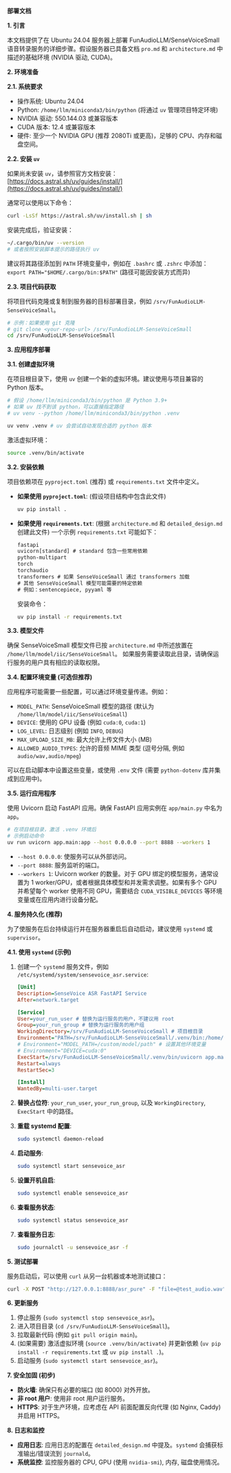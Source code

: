  **部署文档**

**1. 引言**

本文档提供了在 Ubuntu 24.04 服务器上部署 FunAudioLLM/SenseVoiceSmall 语音转录服务的详细步骤。假设服务器已具备文档 `pro.md` 和 `architecture.md` 中描述的基础环境 (NVIDIA 驱动, CUDA)。

**2. 环境准备**

**2.1. 系统要求**

*   操作系统: Ubuntu 24.04
*   Python: `/home/llm/miniconda3/bin/python` (将通过 `uv` 管理项目特定环境)
*   NVIDIA 驱动: 550.144.03 或兼容版本
*   CUDA 版本: 12.4 或兼容版本
*   硬件: 至少一个 NVIDIA GPU (推荐 2080Ti 或更高)，足够的 CPU、内存和磁盘空间。

**2.2. 安装 `uv`**

如果尚未安装 `uv`，请参照官方文档安装：[https://docs.astral.sh/uv/guides/install/](https://docs.astral.sh/uv/guides/install/)

通常可以使用以下命令：
```bash
curl -LsSf https://astral.sh/uv/install.sh | sh
```
安装完成后，验证安装：
```bash
~/.cargo/bin/uv --version 
# 或者按照安装脚本提示的路径执行 uv
```
建议将其路径添加到 `PATH` 环境变量中，例如在 `.bashrc` 或 `.zshrc` 中添加：
`export PATH="$HOME/.cargo/bin:$PATH"` (路径可能因安装方式而异)

**2.3. 项目代码获取**

将项目代码克隆或复制到服务器的目标部署目录，例如 `/srv/FunAudioLLM-SenseVoiceSmall`。

```bash
# 示例：如果使用 git 克隆
# git clone <your-repo-url> /srv/FunAudioLLM-SenseVoiceSmall
cd /srv/FunAudioLLM-SenseVoiceSmall
```

**3. 应用程序部署**

**3.1. 创建虚拟环境**

在项目根目录下，使用 `uv` 创建一个新的虚拟环境。建议使用与项目兼容的 Python 版本。

```bash
# 假设 /home/llm/miniconda3/bin/python 是 Python 3.9+
# 如果 uv 找不到该 python，可以直接指定路径
# uv venv --python /home/llm/miniconda3/bin/python .venv

uv venv .venv # uv 会尝试自动发现合适的 python 版本
```

激活虚拟环境：
```bash
source .venv/bin/activate
```

**3.2. 安装依赖**

项目依赖项在 `pyproject.toml` (推荐) 或 `requirements.txt` 文件中定义。

*   **如果使用 `pyproject.toml`**: (假设项目结构中包含此文件)
    ```bash
    uv pip install .
    ```
*   **如果使用 `requirements.txt`**: (根据 `architecture.md` 和 `detailed_design.md` 创建此文件)
    一个示例 `requirements.txt` 可能如下：
    ```txt
    fastapi
    uvicorn[standard] # standard 包含一些常用依赖
    python-multipart
    torch
    torchaudio
    transformers # 如果 SenseVoiceSmall 通过 transformers 加载
    # 其他 SenseVoiceSmall 模型可能需要的特定依赖
    # 例如：sentencepiece, pyyaml 等
    ```
    安装命令：
    ```bash
    uv pip install -r requirements.txt
    ```

**3.3. 模型文件**

确保 SenseVoiceSmall 模型文件已按 `architecture.md` 中所述放置在 `/home/llm/model/iic/SenseVoiceSmall`。
如果服务需要读取此目录，请确保运行服务的用户具有相应的读取权限。

**3.4. 配置环境变量 (可选但推荐)**

应用程序可能需要一些配置，可以通过环境变量传递。例如：

*   `MODEL_PATH`: SenseVoiceSmall 模型的路径 (默认为 `/home/llm/model/iic/SenseVoiceSmall`)
*   `DEVICE`: 使用的 GPU 设备 (例如 `cuda:0`, `cuda:1`)
*   `LOG_LEVEL`: 日志级别 (例如 `INFO`, `DEBUG`)
*   `MAX_UPLOAD_SIZE_MB`: 最大允许上传文件大小 (MB)
*   `ALLOWED_AUDIO_TYPES`: 允许的音频 MIME 类型 (逗号分隔, 例如 `audio/wav,audio/mpeg`)

可以在启动脚本中设置这些变量，或使用 `.env` 文件 (需要 `python-dotenv` 库并集成到应用中)。

**3.5. 运行应用程序**

使用 Uvicorn 启动 FastAPI 应用。确保 FastAPI 应用实例在 `app/main.py` 中名为 `app`。

```bash
# 在项目根目录，激活 .venv 环境后
# 示例启动命令
uv run uvicorn app.main:app --host 0.0.0.0 --port 8888 --workers 1
```

*   `--host 0.0.0.0`: 使服务可以从外部访问。
*   `--port 8888`: 服务监听的端口。
*   `--workers 1`: Uvicorn worker 的数量。对于 GPU 绑定的模型服务，通常设置为 1 worker/GPU，或者根据具体模型和并发需求调整。如果有多个 GPU 并希望每个 worker 使用不同 GPU，需要结合 `CUDA_VISIBLE_DEVICES` 等环境变量或在应用内进行设备分配。

**4. 服务持久化 (推荐)**

为了使服务在后台持续运行并在服务器重启后自动启动，建议使用 `systemd` 或 `supervisor`。

**4.1. 使用 `systemd` (示例)**

1.  创建一个 `systemd` 服务文件，例如 `/etc/systemd/system/sensevoice_asr.service`:

    ```ini
    [Unit]
    Description=SenseVoice ASR FastAPI Service
    After=network.target

    [Service]
    User=your_run_user # 替换为运行服务的用户，不建议用 root
    Group=your_run_group # 替换为运行服务的用户组
    WorkingDirectory=/srv/FunAudioLLM-SenseVoiceSmall # 项目根目录
    Environment="PATH=/srv/FunAudioLLM-SenseVoiceSmall/.venv/bin:/home/llm/miniconda3/bin:$PATH" # 确保虚拟环境的 python 和 uv 被找到
    # Environment="MODEL_PATH=/custom/model/path" # 设置其他环境变量
    # Environment="DEVICE=cuda:0"
    ExecStart=/srv/FunAudioLLM-SenseVoiceSmall/.venv/bin/uvicorn app.main:app --host 0.0.0.0 --port 8000 --workers 1
    Restart=always
    RestartSec=3

    [Install]
    WantedBy=multi-user.target
    ```

2.  **替换占位符**: `your_run_user`, `your_run_group`, 以及 `WorkingDirectory`, `ExecStart` 中的路径。
3.  **重载 systemd 配置**:
    ```bash
    sudo systemctl daemon-reload
    ```
4.  **启动服务**:
    ```bash
    sudo systemctl start sensevoice_asr
    ```
5.  **设置开机自启**:
    ```bash
    sudo systemctl enable sensevoice_asr
    ```
6.  **查看服务状态**:
    ```bash
    sudo systemctl status sensevoice_asr
    ```
7.  **查看服务日志**:
    ```bash
    sudo journalctl -u sensevoice_asr -f
    ```

**5. 测试部署**

服务启动后，可以使用 `curl` 从另一台机器或本地测试接口：

```bash
curl -X POST "http://127.0.0.1:8888/asr_pure" -F "file=@test_audio.wav"
```

**6. 更新服务**

1.  停止服务 (`sudo systemctl stop sensevoice_asr`)。
2.  进入项目目录 (`cd /srv/FunAudioLLM-SenseVoiceSmall`)。
3.  拉取最新代码 (例如 `git pull origin main`)。
4.  (如果需要) 激活虚拟环境 (`source .venv/bin/activate`) 并更新依赖 (`uv pip install -r requirements.txt` 或 `uv pip install .`)。
5.  启动服务 (`sudo systemctl start sensevoice_asr`)。

**7. 安全加固 (初步)**

*   **防火墙**: 确保只有必要的端口 (如 8000) 对外开放。
*   **非 root 用户**: 使用非 root 用户运行服务。
*   **HTTPS**: 对于生产环境，应考虑在 API 前面配置反向代理 (如 Nginx, Caddy) 并启用 HTTPS。

**8. 日志和监控**

*   **应用日志**: 应用日志的配置在 `detailed_design.md` 中提及。`systemd` 会捕获标准输出/错误流到 `journald`。
*   **系统监控**: 监控服务器的 CPU, GPU (使用 `nvidia-smi`), 内存, 磁盘使用情况。
